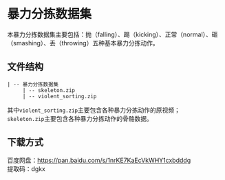 # 暴力分拣数据集 #
本暴力分拣数据集主要包括：抛（falling）、踢（kicking）、正常（normal）、砸（smashing）、丢（throwing）五种基本暴力分拣动作。
## 文件结构 ##
```
| -- 暴力分拣数据集
     | -- skeleton.zip
     | -- violent_sorting.zip
```
其中` violent_sorting.zip `主要包含各种暴力分拣动作的原视频；\
` skeleton.zip `主要包含各种暴力分拣动作的骨骼数据。
## 下载方式 ##
百度网盘：https://pan.baidu.com/s/1nrKE7KaEcVkWHY1cxbdddg \
提取码：dgkx
